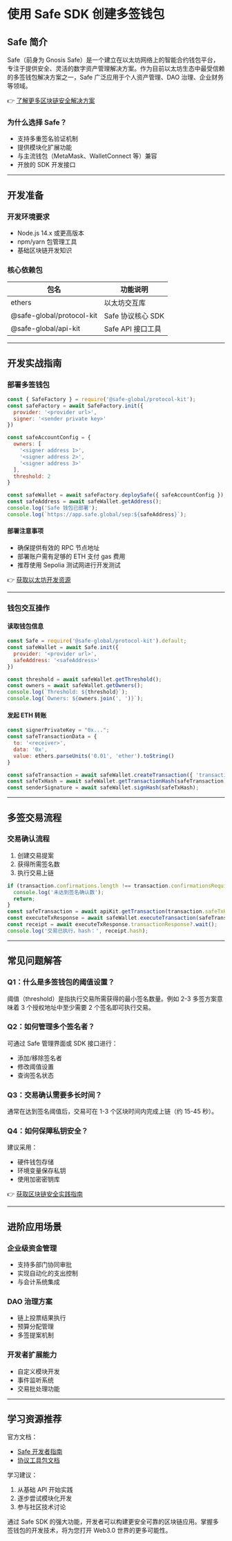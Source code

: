 # 使用 Safe SDK 创建多签钱包

## Safe 简介

Safe（前身为 Gnosis Safe）是一个建立在以太坊网络上的智能合约钱包平台，专注于提供安全、灵活的数字资产管理解决方案。作为目前以太坊生态中最受信赖的多签钱包解决方案之一，Safe 广泛应用于个人资产管理、DAO 治理、企业财务等领域。

👉 [了解更多区块链安全解决方案](https://bit.ly/okx_welcome)

### 为什么选择 Safe？
- 支持多重签名验证机制
- 提供模块化扩展功能
- 与主流钱包（MetaMask、WalletConnect 等）兼容
- 开放的 SDK 开发接口

---

## 开发准备

### 开发环境要求
- Node.js 14.x 或更高版本
- npm/yarn 包管理工具
- 基础区块链开发知识

### 核心依赖包
| 包名                     | 功能说明                  |
|--------------------------|---------------------------|
| ethers                   | 以太坊交互库              |
| @safe-global/protocol-kit | Safe 协议核心 SDK         |
| @safe-global/api-kit     | Safe API 接口工具         |

---

## 开发实战指南

### 部署多签钱包

```javascript
const { SafeFactory } = require('@safe-global/protocol-kit');
const safeFactory = await SafeFactory.init({
  provider: '<provider url>', 
  signer: '<sender private key>'
})

const safeAccountConfig = {
  owners: [
    '<signer address 1>', 
    '<signer address 2>', 
    '<signer address 3>'
  ],
  threshold: 2
}

const safeWallet = await safeFactory.deploySafe({ safeAccountConfig });
const safeAddress = await safeWallet.getAddress();
console.log('Safe 钱包已部署');
console.log(`https://app.safe.global/sep:${safeAddress}`);
```

#### 部署注意事项
- 确保提供有效的 RPC 节点地址
- 部署账户需有足够的 ETH 支付 gas 费用
- 推荐使用 Sepolia 测试网进行开发测试

👉 [获取以太坊开发资源](https://bit.ly/okx_welcome)

---

### 钱包交互操作

#### 读取钱包信息
```javascript
const Safe = require('@safe-global/protocol-kit').default;
const safeWallet = await Safe.init({
  provider: '<provider url>', 
  safeAddress: '<safeAddress>'
})

const threshold = await safeWallet.getThreshold();
const owners = await safeWallet.getOwners();
console.log(`Threshold: ${threshold}`);
console.log(`Owners: ${owners.join(', ')}`);
```

#### 发起 ETH 转账
```javascript
const signerPrivateKey = "0x..."; 
const safeTransactionData = {
  to: '<receiver>', 
  data: '0x',
  value: ethers.parseUnits('0.01', 'ether').toString()
}

const safeTransaction = await safeWallet.createTransaction({ 'transactions': [safeTransactionData] });
const safeTxHash = await safeWallet.getTransactionHash(safeTransaction);
const senderSignature = await safeWallet.signHash(safeTxHash);
```

---

## 多签交易流程

### 交易确认流程
1. 创建交易提案
2. 获得所需签名数
3. 执行交易上链

```javascript
if (transaction.confirmations.length !== transaction.confirmationsRequired) {
  console.log('未达到签名确认数');
  return;
}
const safeTransaction = await apiKit.getTransaction(transaction.safeTxHash);
const executeTxResponse = await safeWallet.executeTransaction(safeTransaction);
const receipt = await executeTxResponse.transactionResponse?.wait();
console.log('交易已执行，hash：', receipt.hash);
```

---

## 常见问题解答

### Q1：什么是多签钱包的阈值设置？
阈值（threshold）是指执行交易所需获得的最小签名数量。例如 2-3 多签方案意味着 3 个授权地址中至少需要 2 个签名即可执行交易。

### Q2：如何管理多个签名者？
可通过 Safe 管理界面或 SDK 接口进行：
- 添加/移除签名者
- 修改阈值设置
- 查询签名状态

### Q3：交易确认需要多长时间？
通常在达到签名阈值后，交易可在 1-3 个区块时间内完成上链（约 15-45 秒）。

### Q4：如何保障私钥安全？
建议采用：
- 硬件钱包存储
- 环境变量保存私钥
- 使用加密密钥库

👉 [获取区块链安全实践指南](https://bit.ly/okx_welcome)

---

## 进阶应用场景

### 企业级资金管理
- 支持多部门协同审批
- 实现自动化的支出控制
- 与会计系统集成

### DAO 治理方案
- 链上投票结果执行
- 预算分配管理
- 多签提案机制

### 开发者扩展能力
- 自定义模块开发
- 事件监听系统
- 交易批处理功能

---

## 学习资源推荐

官方文档：
- [Safe 开发者指南](https://docs.safe.global/)
- [协议工具包文档](https://docs.safe.global/sdk/overview)

学习建议：
1. 从基础 API 开始实践
2. 逐步尝试模块化开发
3. 参与社区技术讨论

通过 Safe SDK 的强大功能，开发者可以构建更安全可靠的区块链应用。掌握多签钱包的开发技术，将为您打开 Web3.0 世界的更多可能性。